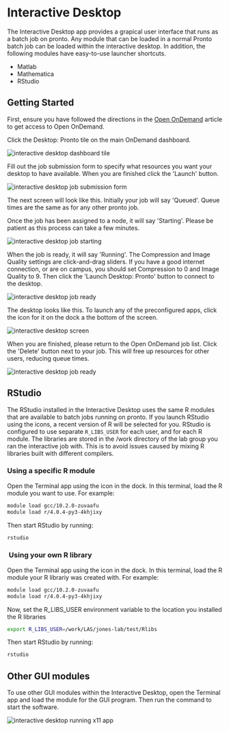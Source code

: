 # Interactive Desktop

The Interactive Desktop app provides a grapical user interface that runs as a batch job on pronto. Any module that can be loaded in a normal Pronto batch job can be loaded within the interactive desktop. In addition, the following modules have easy-to-use launcher shortcuts.

*   Matlab
*   Mathematica
*   RStudio

Getting Started
---------------

First, ensure you have followed the directions in the [Open OnDemand](index.md) article to get access to Open OnDemand.

Click the Desktop: Pronto tile on the main OnDemand dashboard.

![interactive desktop dashboard tile](img/interactive_desktop_tile_1.png)

Fill out the job submission form to specify what resources you want your desktop to have available. When you are finished click the 'Launch' button.

![interactive desktop job submission form](img/interactive_desktop_form_0.png)

The next screen will look like this. Initially your job will say 'Queued'. Queue times are the same as for any other pronto job.

Once the job has been assigned to a node, it will say 'Starting'. Please be patient as this process can take a few minutes.

![interactive desktop job starting](img/interactive_desktop_starting_2.png)

When the job is ready, it will say 'Running'. The Compression and Image Quality settings are click-and-drag sliders. If you have a good internet connection, or are on campus, you should set Compression to 0 and Image Quality to 9. Then click the 'Launch Desktop: Pronto' button to connect to the desktop.

![interactive desktop job ready](img/interactive_desktop_ready_2.png)

The desktop looks like this. To launch any of the preconfigured apps, click the icon for it on the dock a the bottom of the screen. 

![interactive desktop screen](img/interactive_desktop_screen_1.png)

When you are finished, please return to the Open OnDemand job list. Click the 'Delete' button next to your job. This will free up resources for other users, reducing queue times.

![interactive desktop job ready](img/interactive_desktop_ready_2.png)

RStudio
-------

The RStudio installed in the Interactive Desktop uses the same R modules that are available to batch jobs running on pronto. If you launch RStudio using the icons, a recent version of R will be selected for you. RStudio is configured to use separate `R_LIBS_USER` for each user, and for each R module. The libraries are stored in the /work directory of the lab group you ran the interactive job with. This is to avoid issues caused by mixing R libraries built with different compilers.

### Using a specific R module

Open the Terminal app using the icon in the dock. In this terminal, load the R module you want to use. For example:

```bash
module load gcc/10.2.0-zuvaafu
module load r/4.0.4-py3-4khjixy
```

Then start RStudio by running:

```bash
rstudio
```
###  Using your own R library

Open the Terminal app using the icon in the dock. In this terminal, load the R module your R librariy was created with. For example:

```bash
module load gcc/10.2.0-zuvaafu
module load r/4.0.4-py3-4khjixy
```
Now, set the R_LIBS_USER environment variable to the location you installed the R libraries

```bash
export R_LIBS_USER=/work/LAS/jones-lab/test/Rlibs
```

Then start RStudio by running:

```bash
rstudio
```

Other GUI modules
-----------------

To use other GUI modules within the Interactive Desktop, open the Terminal app and load the module for the GUI program. Then run the command to start the software.

![interactive desktop running x11 app](img/interactive_desktop_x11.png)